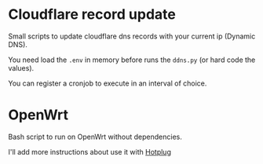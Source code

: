 # Cloudflare record update

Small scripts to update cloudflare dns records with your current ip (Dynamic DNS).

You need load the `.env` in memory before runs the `ddns.py` (or hard code the values).

You can register a cronjob to execute in an interval of choice.

# OpenWrt

Bash script to run on OpenWrt without dependencies.

I'll add more instructions about use it with [Hotplug](https://openwrt.org/docs/guide-user/base-system/hotplug)
